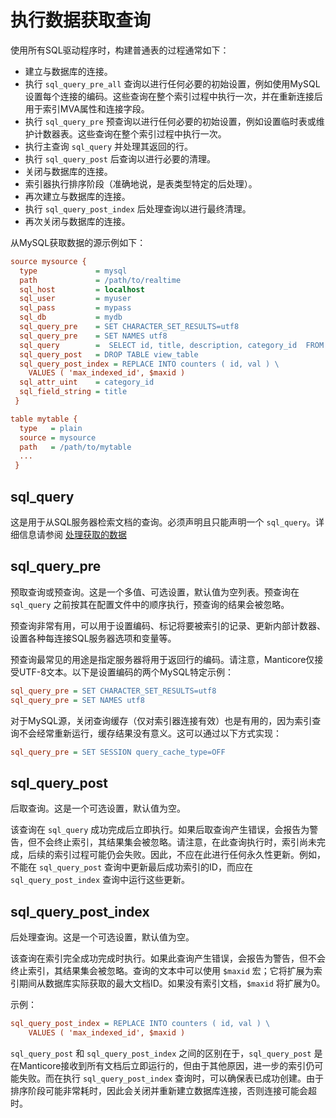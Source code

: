 # 执行数据获取查询

使用所有SQL驱动程序时，构建普通表的过程通常如下：

- 建立与数据库的连接。
- 执行 `sql_query_pre_all` 查询以进行任何必要的初始设置，例如使用MySQL设置每个连接的编码。这些查询在整个索引过程中执行一次，并在重新连接后用于索引MVA属性和连接字段。
- 执行 `sql_query_pre` 预查询以进行任何必要的初始设置，例如设置临时表或维护计数器表。这些查询在整个索引过程中执行一次。
- 执行主查询 `sql_query` 并处理其返回的行。
- 执行 `sql_query_post` 后查询以进行必要的清理。
- 关闭与数据库的连接。
- 索引器执行排序阶段（准确地说，是表类型特定的后处理）。
- 再次建立与数据库的连接。
- 执行 `sql_query_post_index` 后处理查询以进行最终清理。
- 再次关闭与数据库的连接。

从MySQL获取数据的源示例如下：

```ini
source mysource {
  type             = mysql
  path             = /path/to/realtime
  sql_host         = localhost
  sql_user         = myuser
  sql_pass         = mypass
  sql_db           = mydb
  sql_query_pre    = SET CHARACTER_SET_RESULTS=utf8
  sql_query_pre    = SET NAMES utf8
  sql_query        =  SELECT id, title, description, category_id  FROM mytable
  sql_query_post   = DROP TABLE view_table
  sql_query_post_index = REPLACE INTO counters ( id, val ) \
    VALUES ( 'max_indexed_id', $maxid )
  sql_attr_uint    = category_id
  sql_field_string = title
 }

table mytable {
  type   = plain
  source = mysource
  path   = /path/to/mytable
  ...
 }
```

## sql_query

这是用于从SQL服务器检索文档的查询。必须声明且只能声明一个 `sql_query`。详细信息请参阅 [处理获取的数据](../../../Data_creation_and_modification/Adding_data_from_external_storages/Fetching_from_databases/Processing_fetched_data.md#处理获取的数据)

## sql_query_pre

预取查询或预查询。这是一个多值、可选设置，默认值为空列表。预查询在 `sql_query` 之前按其在配置文件中的顺序执行，预查询的结果会被忽略。

预查询非常有用，可以用于设置编码、标记将要被索引的记录、更新内部计数器、设置各种每连接SQL服务器选项和变量等。

预查询最常见的用途是指定服务器将用于返回行的编码。请注意，Manticore仅接受UTF-8文本。以下是设置编码的两个MySQL特定示例：

```ini
sql_query_pre = SET CHARACTER_SET_RESULTS=utf8
sql_query_pre = SET NAMES utf8
```

对于MySQL源，关闭查询缓存（仅对索引器连接有效）也是有用的，因为索引查询不会经常重新运行，缓存结果没有意义。这可以通过以下方式实现：

```ini
sql_query_pre = SET SESSION query_cache_type=OFF
```

## sql_query_post

后取查询。这是一个可选设置，默认值为空。

该查询在 `sql_query` 成功完成后立即执行。如果后取查询产生错误，会报告为警告，但不会终止索引，其结果集会被忽略。请注意，在此查询执行时，索引尚未完成，后续的索引过程可能仍会失败。因此，不应在此进行任何永久性更新。例如，不能在 `sql_query_post` 查询中更新最后成功索引的ID，而应在 `sql_query_post_index` 查询中运行这些更新。

## sql_query_post_index

后处理查询。这是一个可选设置，默认值为空。

该查询在索引完全成功完成时执行。如果此查询产生错误，会报告为警告，但不会终止索引，其结果集会被忽略。查询的文本中可以使用 `$maxid` 宏；它将扩展为索引期间从数据库实际获取的最大文档ID。如果没有索引文档，`$maxid` 将扩展为0。

示例：

```ini
sql_query_post_index = REPLACE INTO counters ( id, val ) \
    VALUES ( 'max_indexed_id', $maxid )
```

`sql_query_post` 和 `sql_query_post_index` 之间的区别在于，`sql_query_post` 是在Manticore接收到所有文档后立即运行的，但由于其他原因，进一步的索引仍可能失败。而在执行 `sql_query_post_index` 查询时，可以确保表已成功创建。由于排序阶段可能非常耗时，因此会关闭并重新建立数据库连接，否则连接可能会超时。

<!-- proofread -->
